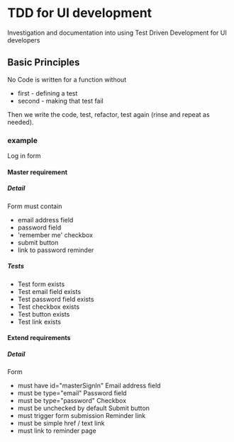TDD for UI development
======================

Investigation and documentation into using Test Driven Development for UI developers

Basic Principles
----------------

No Code is written for a function without
* first - defining a test
* second - making that test fail

Then we write the code, test, refactor, test again (rinse and repeat as needed).

### example

Log in form

#### Master requirement

##### Detail

Form must contain
* email address field
* password field
* 'remember me' checkbox
* submit button
* link to password reminder

##### Tests

* Test form exists
* Test email field exists
* Test password field exists
* Test checkbox exists
* Test button exists
* Test link exists

#### Extend requirements

##### Detail

Form
* must have id="masterSignIn"
Email address field
* must be type="email"
Password field
* must be type="password"
Checkbox
* must be unchecked by default
Submit button
* must trigger form submission
Reminder link
* must be simple href / text link
* must link to reminder page